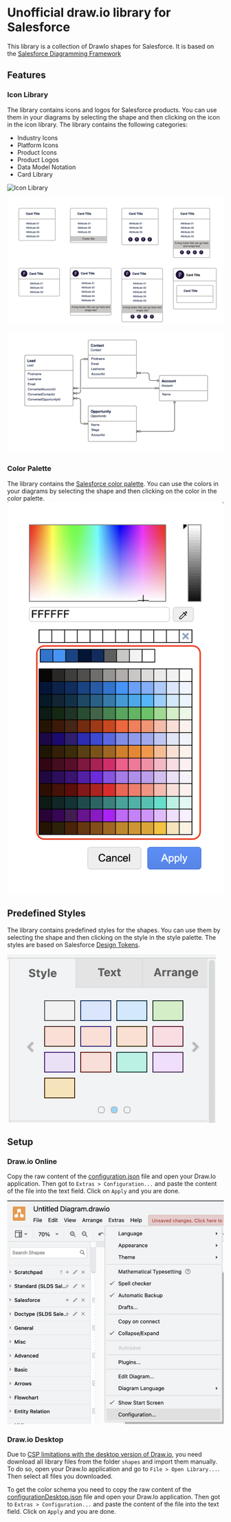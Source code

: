 # Unofficial draw.io library for Salesforce

This library is a collection of DrawIo shapes for Salesforce. It is based on the [Salesforce Diagramming Framework](https://architect.salesforce.com/diagrams)

## Features

### Icon Library

The library contains icons and logos for Salesforce products. You can use them in your diagrams by selecting the shape and then clicking on the icon in the icon library. The library contains the following categories:

- Industry Icons
- Platform Icons
- Product Icons
- Product Logos
- Data Model Notation
- Card Library

![Icon Library](.assets/salesforceIconLibraryExample.gif)

![Card Library](.assets/cardLibrary.png)

![Data Model Notation example](.assets/dataModelExample.png)

### Color Palette

The library contains the [Salesforce color palette](https://www.lightningdesignsystem.com/design-tokens/#category-color). You can use the colors in your diagrams by selecting the shape and then clicking on the color in the color palette.
![Color Palette](.assets/colorPalette.png)

## Predefined Styles

The library contains predefined styles for the shapes. You can use them by selecting the shape and then clicking on the style in the style palette. The styles are based on Salesforce [Design Tokens](https://www.lightningdesignsystem.com/design-tokens/#category-color).

![Style Palette](.assets/stylePalette.png)

## Setup

### Draw.io Online

Copy the raw content of the [configuration.json](/configuration.json) file and open your Draw.Io application. Then got to `Extras > Configuration...` and paste the content of the file into the text field. Click on `Apply` and you are done.

![Navigation menu](.assets/navigationMenuConfiguration.png)

### Draw.io Desktop

Due to [CSP limitations with the desktop version of Draw.io](https://github.com/jgraph/drawio-desktop/issues/235), you need download all library files from the folder `shapes` and import them manually. To do so, open your Draw.Io application and go to `File > Open Library...`. Then select all files you downloaded.

To get the color schema you need to copy the raw content of the [configurationDesktop.json](/configurationDesktop.json) file and open your Draw.Io application. Then got to `Extras > Configuration...` and paste the content of the file into the text field. Click on `Apply` and you are done.
